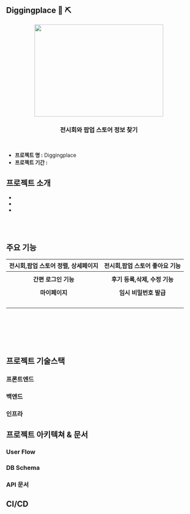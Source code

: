 ## Diggingplace  :gem: ⛏️
<div align="center">
<img src="https://github.com/sdyproject/diggingplace/assets/126428651/ba52afad-ef27-4453-8ef4-ad58cf787b75"  width="350" height="250">
   
  ### 전시회와 팝업 스토어 정보 찾기
  <br>
</div>

- **프로젝트 명 :** Diggingplace 
- **프로젝트 기간 :** 




## 프로젝트 소개 

- 
- 
- 



<br></br>
## 주요 기능 


|                                                  <b>전시회,팝업 스토어 정렬, 상세페이지</b>                                                   |                                                   <b>전시회,팝업 스토어 좋아요 기능</b>                                                   |
|:----------------------------------------------------------------------------------------------------------------------:|:---------------------------------------------------------------------------------------------------------------------:|
|  |   |
|                                                    <b>간편 로그인 기능</b>                                                     |                                                   <b>후기 등록,삭제, 수정 기능</b>                                                    |
|      |    | </br>
|                                                  <b>마이페이지</b>                                                   |                                                  <b>임시 비밀번호 발급</b>                                                                     
|  | </br>

<br></br>


<br></br>
## 프로젝트 기술스택 

### 프론트엔드


### 백엔드


### 인프라





## 프로젝트 아키텍쳐 & 문서 

### User Flow

### DB Schema

### API 문서

## CI/CD









